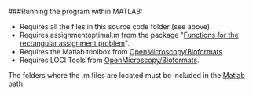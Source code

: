 ###Running the program within MATLAB:

* Requires all the files in this source code folder (see above).
* Requires assignmentoptimal.m from the package "[Functions for the rectangular assignment problem](http://www.mathworks.com/matlabcentral/fileexchange/6543-functions-for-the-rectangular-assignment-problem)".
* Requires the Matlab toolbox from [OpenMicroscopy/Bioformats](http://downloads.openmicroscopy.org/bio-formats/5.0.8/).
* Requires LOCI Tools from [OpenMicroscopy/Bioformats](http://downloads.openmicroscopy.org/bio-formats/5.0.8/).

The folders where the .m files are located must be included in the [Matlab path](http://www.mathworks.com/help/matlab/matlab_env/what-is-the-matlab-search-path.html#br8cjwl-1).
